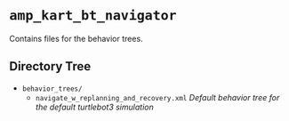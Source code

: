 # `amp_kart_bt_navigator`

Contains files for the behavior trees.

## Directory Tree

- `behavior_trees/`
  - `navigate_w_replanning_and_recovery.xml` _Default behavior tree for the
    default turtlebot3 simulation_
